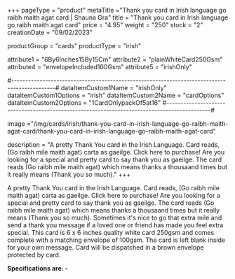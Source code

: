 +++
pageType = "product"
metaTitle ="Thank you card in Irish language go raibh maith agat card | Shauna Gra"
title = "Thank you card in Irish language go raibh maith agat card"
price = "4.95"
weight = "250"
stock = "2"
creationDate = "09/02/2023"

productGroup = "cards"
productType = "irish"
 
attribute1 = "6By6Inches15By15Cm" 
attribute2 = "plainWhiteCard250Gsm"
attribute4 = "envelopeIncluded100Gsm"
attribute5 = "irishOnly"

#---------------------------------------------------------------------------------------------#
dataItemCustom1Name = "irishOnly"
dataItemCustom1Options = "irish"
dataItemCustom2Name = "cardOptions"
dataItemCustom2Options = "1CardOnlypackOf5at16"
#---------------------------------------------------------------------------------------------#
 
image ="/img/cards/irish/thank-you-card-in-irish-language-go-raibh-maith-agat-card/thank-you-card-in-irish-language-go-raibh-maith-agat-card"
 
description = "A pretty Thank You card in the Irish Language. Card reads, (Go raibh mile maith agat) carta as gaeilge. Click here to purchase! Are you looking for a special and pretty card to say thank you as gaeilge. The card reads (Go raibh míle maith agat) which means thanks a thousaand times but it really means (Thank you so much)."
+++

A pretty Thank You card in the Irish Language. Card reads, (Go raibh mile maith agat) carta as gaeilge. Click here to purchase! Are you looking for a special and pretty card to say thank you as gaeilge. The card reads (Go raibh míle maith agat) which means thanks a thousaand times but it really means (Thank you so much). Sometimes it's nice to go that extra mile and send a thank you message if a loved one or friend has made you feel extra special. This card is 6 x 6 inches quality white card 250gsm and comes complete with a matching envelope of 100gsm. The card is left blank inside for your own message. Card will be dispatched in a brown envelope protected by card.

**Specifications are: -**
